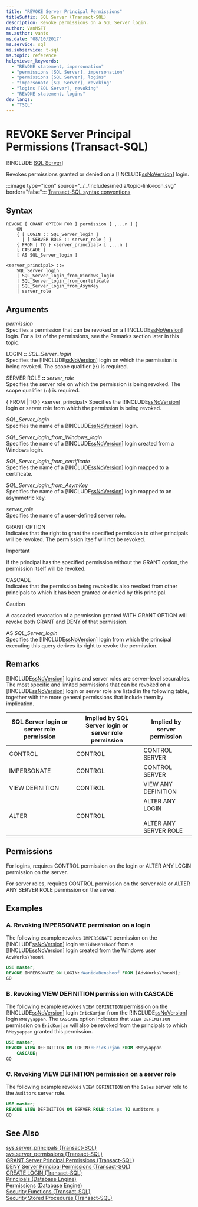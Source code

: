 ```yaml
---
title: "REVOKE Server Principal Permissions"
titleSuffix: SQL Server (Transact-SQL)
description: Revoke permissions on a SQL Server login.
author: VanMSFT
ms.author: vanto
ms.date: "08/10/2017"
ms.service: sql
ms.subservice: t-sql
ms.topic: reference
helpviewer_keywords:
  - "REVOKE statement, impersonation"
  - "permissions [SQL Server], impersonation"
  - "permissions [SQL Server], logins"
  - "impersonate [SQL Server], revoking"
  - "logins [SQL Server], revoking"
  - "REVOKE statement, logins"
dev_langs:
  - "TSQL"
---
```

# REVOKE Server Principal Permissions (Transact-SQL)
[!INCLUDE [SQL Server](../../includes/applies-to-version/sql-asdbmi.md)]

  Revokes permissions granted or denied on a [!INCLUDE[ssNoVersion](../../includes/ssnoversion-md.md)] login.  
  
 :::image type="icon" source="../../includes/media/topic-link-icon.svg" border="false"::: [Transact-SQL syntax conventions](../../t-sql/language-elements/transact-sql-syntax-conventions-transact-sql.md)  
  
## Syntax  
  
```syntaxsql
REVOKE [ GRANT OPTION FOR ] permission [ ,...n ] }   
    ON   
    { [ LOGIN :: SQL_Server_login ]  
      | [ SERVER ROLE :: server_role ] }   
    { FROM | TO } <server_principal> [ ,...n ]  
    [ CASCADE ]  
    [ AS SQL_Server_login ]   
  
<server_principal> ::=   
    SQL_Server_login  
    | SQL_Server_login_from_Windows_login   
    | SQL_Server_login_from_certificate   
    | SQL_Server_login_from_AsymKey     
    | server_role  
```  
  
## Arguments
 *permission*  
 Specifies a permission that can be revoked on a [!INCLUDE[ssNoVersion](../../includes/ssnoversion-md.md)] login. For a list of the permissions, see the Remarks section later in this topic.  
  
 LOGIN **::** *SQL_Server_login*  
 Specifies the [!INCLUDE[ssNoVersion](../../includes/ssnoversion-md.md)] login on which the permission is being revoked. The scope qualifier (**::**) is required.  
  
 SERVER ROLE **::** *server_role*  
 Specifies the server role on which the permission is being revoked. The scope qualifier (**::**) is required.  
  
 { FROM | TO } \<server_principal> 
 Specifies the [!INCLUDE[ssNoVersion](../../includes/ssnoversion-md.md)] login or server role from which the permission is being revoked.  
  
 *SQL_Server_login*  
 Specifies the name of a [!INCLUDE[ssNoVersion](../../includes/ssnoversion-md.md)] login.  
  
 *SQL_Server_login_from_Windows_login*  
 Specifies the name of a [!INCLUDE[ssNoVersion](../../includes/ssnoversion-md.md)] login created from a Windows login.  
  
 *SQL_Server_login_from_certificate*  
 Specifies the name of a [!INCLUDE[ssNoVersion](../../includes/ssnoversion-md.md)] login mapped to a certificate.  
  
 *SQL_Server_login_from_AsymKey*  
 Specifies the name of a [!INCLUDE[ssNoVersion](../../includes/ssnoversion-md.md)] login mapped to an asymmetric key.  
  
 *server_role*  
 Specifies the name of a user-defined server role.  
  
 GRANT OPTION  
 Indicates that the right to grant the specified permission to other principals will be revoked. The permission itself will not be revoked.  
  
> [!IMPORTANT]  
>  If the principal has the specified permission without the GRANT option, the permission itself will be revoked.  
  
 CASCADE  
 Indicates that the permission being revoked is also revoked from other principals to which it has been granted or denied by this principal.  
  
> [!CAUTION]  
>  A cascaded revocation of a permission granted WITH GRANT OPTION will revoke both GRANT and DENY of that permission.  
  
 AS *SQL_Server_login*  
 Specifies the [!INCLUDE[ssNoVersion](../../includes/ssnoversion-md.md)] login from which the principal executing this query derives its right to revoke the permission.  
  
## Remarks  
 [!INCLUDE[ssNoVersion](../../includes/ssnoversion-md.md)] logins and server roles are server-level securables. The most specific and limited permissions that can be revoked on a [!INCLUDE[ssNoVersion](../../includes/ssnoversion-md.md)] login or server role are listed in the following table, together with the more general permissions that include them by implication.  
  
|SQL Server login or server role permission|Implied by SQL Server login or server role permission|Implied by server permission|  
|------------------------------------------------|-----------------------------------------------------------|----------------------------------|  
|CONTROL|CONTROL|CONTROL SERVER|  
|IMPERSONATE|CONTROL|CONTROL SERVER|  
|VIEW DEFINITION|CONTROL|VIEW ANY DEFINITION|  
|ALTER|CONTROL|ALTER ANY LOGIN<br /><br /> ALTER ANY SERVER ROLE|  
  
## Permissions  
 For logins, requires CONTROL permission on the login or ALTER ANY LOGIN permission on the server.  
  
 For server roles, requires CONTROL permission on the server role or ALTER ANY SERVER ROLE permission on the server.  
  
## Examples  
  
### A. Revoking IMPERSONATE permission on a login  
 The following example revokes `IMPERSONATE` permission on the [!INCLUDE[ssNoVersion](../../includes/ssnoversion-md.md)] login `WanidaBenshoof` from a [!INCLUDE[ssNoVersion](../../includes/ssnoversion-md.md)] login created from the Windows user `AdvWorks\YoonM`.  
  
```sql  
USE master;  
REVOKE IMPERSONATE ON LOGIN::WanidaBenshoof FROM [AdvWorks\YoonM];  
GO  
```  
  
### B. Revoking VIEW DEFINITION permission with CASCADE  
 The following example revokes `VIEW DEFINITION` permission on the [!INCLUDE[ssNoVersion](../../includes/ssnoversion-md.md)] login `EricKurjan` from the [!INCLUDE[ssNoVersion](../../includes/ssnoversion-md.md)] login `RMeyyappan`. The `CASCADE` option indicates that `VIEW DEFINITION` permission on `EricKurjan` will also be revoked from the principals to which `RMeyyappan` granted this permission.  
  
```sql  
USE master;  
REVOKE VIEW DEFINITION ON LOGIN::EricKurjan FROM RMeyyappan   
    CASCADE;  
GO   
```  
  
### C. Revoking VIEW DEFINITION permission on a server role  
 The following example revokes `VIEW DEFINITION` on the `Sales` server role to the `Auditors` server role.  
  
```sql  
USE master;  
REVOKE VIEW DEFINITION ON SERVER ROLE::Sales TO Auditors ;  
GO   
```  
  
## See Also  
 [sys.server_principals &#40;Transact-SQL&#41;](../../relational-databases/system-catalog-views/sys-server-principals-transact-sql.md)   
 [sys.server_permissions &#40;Transact-SQL&#41;](../../relational-databases/system-catalog-views/sys-server-permissions-transact-sql.md)   
 [GRANT Server Principal Permissions &#40;Transact-SQL&#41;](../../t-sql/statements/grant-server-principal-permissions-transact-sql.md)   
 [DENY Server Principal Permissions &#40;Transact-SQL&#41;](../../t-sql/statements/deny-server-principal-permissions-transact-sql.md)   
 [CREATE LOGIN &#40;Transact-SQL&#41;](../../t-sql/statements/create-login-transact-sql.md)   
 [Principals &#40;Database Engine&#41;](../../relational-databases/security/authentication-access/principals-database-engine.md)   
 [Permissions &#40;Database Engine&#41;](../../relational-databases/security/permissions-database-engine.md)   
 [Security Functions &#40;Transact-SQL&#41;](../../t-sql/functions/security-functions-transact-sql.md)   
 [Security Stored Procedures &#40;Transact-SQL&#41;](../../relational-databases/system-stored-procedures/security-stored-procedures-transact-sql.md)  
  
  

